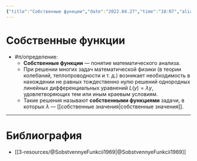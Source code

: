 ```yaml
---
{"title":"Собственные функции","date":"2022.04.27","time":"18:07","aliases":[],"tags":["ммпэд","электродинамика"],"dg-publish":true,"permalink":"/7-radio-engineering/sobstvennye-funkczii/","dgPassFrontmatter":true}
---
```



# Собственные функции

- #π/определение:
	- **Собственные функции** — понятие математического анализа.
	- При решении многих задач математической физики (в теории колебаний, теплопроводности и т. д.) возникает необходимость в нахождении не равных тождественно нулю решений однородных линейных дифференциальных уравнений $L(y)=\lambda y$, удовлетворяющих тем или иным краевым условиям. 
	- Такие решения называют **собственными функциями** задачи, в которых $\lambda$ — [[собственные значения\|собственные значения]].

---

# Библиография

- [[3-resources/@SobstvennyeFunkcii1969\|@SobstvennyeFunkcii1969]]